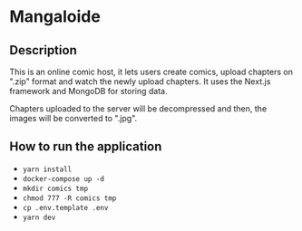 # Mangaloide

## Description

This is an online comic host, it lets users create comics, upload chapters on ".zip" format and watch the newly upload chapters.
It uses the Next.js framework and MongoDB for storing data.

Chapters uploaded to the server will be decompressed and then, the images will be converted to ".jpg".

## How to run the application

- `yarn install`
- `docker-compose up -d`
- `mkdir comics tmp`
- `chmod 777 -R comics tmp`
- `cp .env.template .env`
- `yarn dev`

